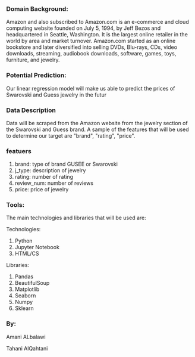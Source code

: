 ###  Domain Background:

Amazon and also subscribed to Amazon.com is an e-commerce and cloud computing website founded on July 5, 1994, by Jeff Bezos and headquartered in Seattle, Washington. It is the largest online retailer in the world by area and market turnover. Amazon.com started as an online bookstore and later diversified into selling DVDs, Blu-rays, CDs, video downloads, streaming, audiobook downloads, software, games, toys, furniture, and jewelry.

###  Potential Prediction:
Our linear regression model will make us able to predict the prices of Swarovski and Guess jewelry in the futur

###   Data Description
Data will be scraped from the Amazon website from the jewelry section of the Swarovski and Guess brand. A sample of the features that will be used to determine our target are "brand", "rating", "price".


 ###  featuers
1.	brand: type of brand GUSEE or Swarovski
2.	j_type: description of jewelry
3.  rating: number of rating
4.  review_num: number of reviews
5.  price: price of jewelry


###   Tools:
The main technologies and libraries that will be used are:

Technologies:
1.	Python
2.	Jupyter Notebook
3.	HTML/CS

Libraries:
1.	Pandas
2.	BeautifulSoup
3.	Matplotlib
4.	Seaborn
5.	Numpy 
6.	Sklearn

### By:

Amani ALbalawi

Tahani AlQahtani